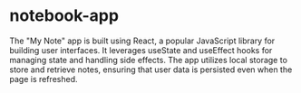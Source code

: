 # notebook-app
The "My Note" app is built using React, a popular JavaScript library for building user interfaces. It leverages useState and useEffect hooks for managing state and handling side effects. The app utilizes local storage to store and retrieve notes, ensuring that user data is persisted even when the page is refreshed.

